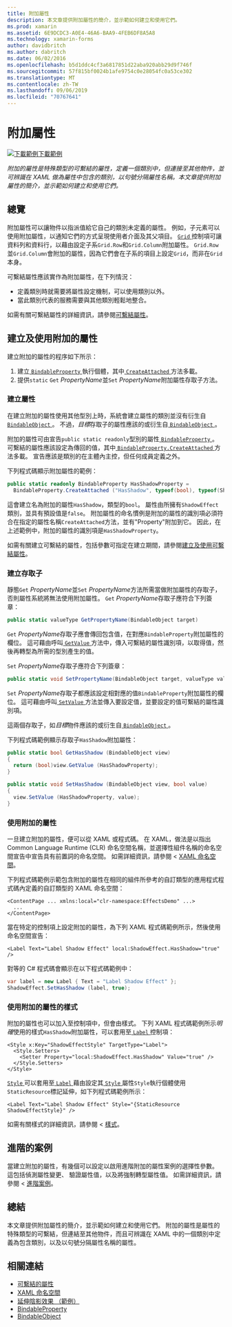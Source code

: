 ```yaml
---
title: 附加屬性
description: 本文章提供附加屬性的簡介，並示範如何建立和使用它們。
ms.prod: xamarin
ms.assetid: 6E9DCDC3-A0E4-46A6-BAA9-4FEB6DF8A5A8
ms.technology: xamarin-forms
author: davidbritch
ms.author: dabritch
ms.date: 06/02/2016
ms.openlocfilehash: b5d1ddc4cf3a6817851d22aba920abb29d9f746f
ms.sourcegitcommit: 57f815bf0024b1afe9754c0e28054fc0a53ce302
ms.translationtype: MT
ms.contentlocale: zh-TW
ms.lasthandoff: 09/06/2019
ms.locfileid: "70767641"
---
```

# <a name="attached-properties"></a>附加屬性

[![下載範例](~/media/shared/download.png)下載範例](https://docs.microsoft.com/samples/xamarin/xamarin-forms-samples/effects-shadoweffect)

_附加的屬性是特殊類型的可繫結的屬性，定義一個類別中，但連接至其他物件，並可辨識在 XAML 做為屬性中包含的類別，以句號分隔屬性名稱。本文章提供附加屬性的簡介，並示範如何建立和使用它們。_

## <a name="overview"></a>總覽

附加屬性可以讓物件以指派值給它自己的類別未定義的屬性。 例如，子元素可以使用附加屬性，以通知它們的方式呈現使用者介面及其父項目。 [ `Grid` ](xref:Xamarin.Forms.Grid)控制項可讓資料列和資料行，以藉由設定子系`Grid.Row`和`Grid.Column`附加屬性。 `Grid.Row` 並`Grid.Column`會附加的屬性，因為它們會在子系的項目上設定`Grid`，而非在`Grid`本身。

可繫結屬性應該實作為附加屬性，在下列情況：

- 定義類別時就需要將屬性設定機制，可以使用類別以外。
- 當此類別代表的服務需要與其他類別輕鬆地整合。

如需有關可繫結屬性的詳細資訊，請參閱[可繫結屬性](~/xamarin-forms/xaml/bindable-properties.md)。

## <a name="creating-and-consuming-an-attached-property"></a>建立及使用附加的屬性

建立附加的屬性的程序如下所示：

1. 建立[ `BindableProperty` ](xref:Xamarin.Forms.BindableProperty)執行個體，其中[ `CreateAttached` ](xref:Xamarin.Forms.BindableProperty.CreateAttached*)方法多載。
1. 提供`static` `Get` *PropertyName*並`Set` *PropertyName*附加屬性存取子方法。

### <a name="creating-a-property"></a>建立屬性

在建立附加的屬性使用其他型別上時，系統會建立屬性的類別並沒有衍生自[ `BindableObject` ](xref:Xamarin.Forms.BindableObject)。 不過，*目標*存取子的屬性應該的或衍生自[ `BindableObject` ](xref:Xamarin.Forms.BindableObject)。

附加的屬性可由宣告`public static readonly`型別的屬性[ `BindableProperty` ](xref:Xamarin.Forms.BindableProperty)。 可繫結的屬性應該設定為傳回的值，其中[ `BindableProperty.CreateAttached` ](xref:Xamarin.Forms.BindableProperty.CreateAttached(System.String,System.Type,System.Type,System.Object,Xamarin.Forms.BindingMode,Xamarin.Forms.BindableProperty.ValidateValueDelegate,Xamarin.Forms.BindableProperty.BindingPropertyChangedDelegate,Xamarin.Forms.BindableProperty.BindingPropertyChangingDelegate,Xamarin.Forms.BindableProperty.CoerceValueDelegate,Xamarin.Forms.BindableProperty.CreateDefaultValueDelegate))方法多載。 宣告應該是類別的在主體內主控，但任何成員定義之外。

下列程式碼顯示附加屬性的範例：

```csharp
public static readonly BindableProperty HasShadowProperty =
  BindableProperty.CreateAttached ("HasShadow", typeof(bool), typeof(ShadowEffect), false);
```

這會建立名為附加的屬性`HasShadow`，類型的`bool`。 屬性由所擁有`ShadowEffect`類別，並具有預設值是`false`。 附加屬性的命名慣例是附加的屬性的識別項必須符合在指定的屬性名稱`CreateAttached`方法，並有"Property"附加到它。 因此，在上述範例中，附加的屬性的識別項是`HasShadowProperty`。

如需有關建立可繫結的屬性，包括參數可指定在建立期間，請參閱[建立及使用可繫結屬性](~/xamarin-forms/xaml/bindable-properties.md#consuming-bindable-property)。

### <a name="creating-accessors"></a>建立存取子

靜態`Get` *PropertyName*並`Set` *PropertyName*方法所需當做附加屬性的存取子，否則屬性系統將無法使用附加屬性。 `Get` *PropertyName*存取子應符合下列簽章：

```csharp
public static valueType GetPropertyName(BindableObject target)
```

`Get` *PropertyName*存取子應會傳回包含值，在對應`BindableProperty`附加屬性的欄位。 這可藉由呼叫[ `GetValue` ](xref:Xamarin.Forms.BindableObject.GetValue(Xamarin.Forms.BindableProperty))方法中，傳入可繫結的屬性識別項，以取得值，然後再轉型為所需的型別產生的值。

`Set` *PropertyName*存取子應符合下列簽章：

```csharp
public static void SetPropertyName(BindableObject target, valueType value)
```

`Set` *PropertyName*存取子都應該設定相對應的值`BindableProperty`附加屬性的欄位。 這可藉由呼叫[ `SetValue` ](xref:Xamarin.Forms.BindableObject.SetValue(Xamarin.Forms.BindableProperty,System.Object))方法並傳入要設定值，並要設定的值可繫結的屬性識別項。

這兩個存取子，如*目標*物件應該的或衍生自[ `BindableObject` ](xref:Xamarin.Forms.BindableObject)。

下列程式碼範例顯示存取子`HasShadow`附加屬性：

```csharp
public static bool GetHasShadow (BindableObject view)
{
  return (bool)view.GetValue (HasShadowProperty);
}

public static void SetHasShadow (BindableObject view, bool value)
{
  view.SetValue (HasShadowProperty, value);
}
```

### <a name="consuming-an-attached-property"></a>使用附加的屬性

一旦建立附加的屬性，便可以從 XAML 或程式碼。 在 XAML，做法是以指出 Common Language Runtime (CLR) 命名空間名稱，並選擇性組件名稱的命名空間宣告中宣告具有前置詞的命名空間。 如需詳細資訊，請參閱 < [XAML 命名空間](~/xamarin-forms/xaml/namespaces.md)。

下列程式碼範例示範包含附加的屬性在相同的組件所參考的自訂類型的應用程式程式碼內定義的自訂類型的 XAML 命名空間：

```xaml
<ContentPage ... xmlns:local="clr-namespace:EffectsDemo" ...>
  ...
</ContentPage>
```

當在特定的控制項上設定附加的屬性，為下列 XAML 程式碼範例所示，然後使用命名空間宣告：

```xaml
<Label Text="Label Shadow Effect" local:ShadowEffect.HasShadow="true" />
```

對等的 C# 程式碼會顯示在以下程式碼範例中：

```csharp
var label = new Label { Text = "Label Shadow Effect" };
ShadowEffect.SetHasShadow (label, true);
```

### <a name="consuming-an-attached-property-with-a-style"></a>使用附加的屬性的樣式

附加的屬性也可以加入至控制項中，但會由樣式。 下列 XAML 程式碼範例所示*明確*使用的樣式`HasShadow`附加屬性，可以套用至[ `Label` ](xref:Xamarin.Forms.Label)控制項：

```xaml
<Style x:Key="ShadowEffectStyle" TargetType="Label">
  <Style.Setters>
    <Setter Property="local:ShadowEffect.HasShadow" Value="true" />
  </Style.Setters>
</Style>
```

[ `Style` ](xref:Xamarin.Forms.Style)可以套用至[ `Label` ](xref:Xamarin.Forms.Label)藉由設定其[ `Style` ](xref:Xamarin.Forms.NavigableElement.Style)屬性`Style`執行個體使用`StaticResource`標記延伸，如下列程式碼範例所示：

```xaml
<Label Text="Label Shadow Effect" Style="{StaticResource ShadowEffectStyle}" />
```

如需有關樣式的詳細資訊，請參閱 <<c0> [ 樣式](~/xamarin-forms/user-interface/styles/index.md)。

## <a name="advanced-scenarios"></a>進階的案例

當建立附加的屬性，有幾個可以設定以啟用進階附加的屬性案例的選擇性參數。 這包括偵測屬性變更、 驗證屬性值，以及將強制轉型屬性值。 如需詳細資訊，請參閱 <<c0> [ 進階案例](~/xamarin-forms/xaml/bindable-properties.md#advanced)。

## <a name="summary"></a>總結

本文章提供附加屬性的簡介，並示範如何建立和使用它們。 附加的屬性是屬性的特殊類型的可繫結，但連結至其他物件，而且可辨識在 XAML 中的一個類別中定義為包含類別，以及以句號分隔屬性名稱的屬性。

## <a name="related-links"></a>相關連結

- [可繫結的屬性](~/xamarin-forms/xaml/bindable-properties.md)
- [XAML 命名空間](~/xamarin-forms/xaml/namespaces.md)
- [延伸陰影效果 （範例）](https://docs.microsoft.com/samples/xamarin/xamarin-forms-samples/effects-shadoweffect)
- [BindableProperty](xref:Xamarin.Forms.BindableProperty)
- [BindableObject](xref:Xamarin.Forms.BindableObject)
